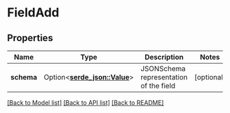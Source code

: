 # FieldAdd

## Properties

Name | Type | Description | Notes
------------ | ------------- | ------------- | -------------
**schema** | Option<[**serde_json::Value**](.md)> | JSONSchema representation of the field | [optional]

[[Back to Model list]](../README.md#documentation-for-models) [[Back to API list]](../README.md#documentation-for-api-endpoints) [[Back to README]](../README.md)


